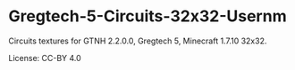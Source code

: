 # Gregtech-5-Circuits-32x32-Usernm

Circuits textures for GTNH 2.2.0.0,  Gregtech 5, Minecraft 1.7.10 32x32.

License: CC-BY 4.0

